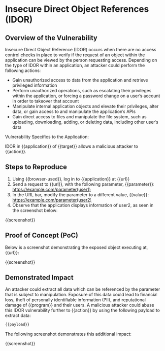 # Insecure Direct Object References (IDOR)

## Overview of the Vulnerability 

Insecure Direct Object Reference (IDOR) occurs when there are no access control checks in place to verify if the request of an object within the application can be viewed by the person requesting access. Depending on the type of IDOR within an application, an attacker could perform the following actions:

-   Gain unauthorized access to data from the application and retrieve privileged information
-   Perform unauthorized operations, such as escalating their privileges within the application, or forcing a password change on a user’s account in order to takeover that account
-   Manipulate internal application objects and elevate their privileges, alter data, or gain access to and manipulate the application’s APIs
-   Gain direct access to files and manipulate the file system, such as uploading, downloading, adding, or deleting data, including other user’s data
    
Vulnerability Specifics to the Application:

IDOR in {{application}} of {{target}} allows a malicious attacker to {{action}}.

## Steps to Reproduce

<!-- Prerequisites and environment used for testing - fill in as needed

Prerequisites:
-   Example, having access to two different levels of user permissions
-   Example, having HTTP interception proxy (such as Burp Suite or OWASP ZAP) set up with the browser
    
Researcher’s Environment:
-   Browser and version:
-   Operating System and version:
-   Tools used and versions of each: 
-   User Agent: 
-->

1. Using {{browser-used}}, log in to {{application}} at {{url}}
1. Send a request to {{url}}, with the following parameter, {{parameter}}:
https://example.com/parameter(user1)
1. In the URL bar, modify the parameter to a different value, {{value}}:
https://example.com/parameter(user2)
1. Observe that the application displays information of user2, as seen in the screenshot below:  

{{screenshot}}

## Proof of Concept (PoC)

Below is a screenshot demonstrating the exposed object executing at, {{url}}:

{{screenshot}}

## Demonstrated Impact 

An attacker could extract all data which can be referenced by the parameter that is subject to manipulation. Exposure of this data could lead to financial loss, theft of personally identifiable information (PII), and reputational damage of {{program}} and their users.
A malicious attacker could abuse this IDOR vulnerability further to {{action}} by using the following payload to extract data:  
  
``` bash
{{payload}}
```

The following screenshot demonstrates this additional impact:

{{screenshot}}

